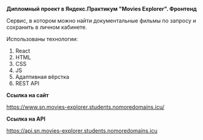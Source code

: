 **Дипломный проект в Яндекс.Практикум "Movies Explorer". Фронтенд**

Сервис, в котором можно найти документальные фильмы по запросу и сохранить в личном кабинете.

Использованы технологии:
1. React
2. HTML
3. CSS
4. JS
5. Адаптивная вёрстка
6. REST API

**Ссылка на сайт**

https://www.sn.movies-explorer.students.nomoredomains.icu/

**Ссылка на API**

https://api.sn.movies-explorer.students.nomoredomains.icu

